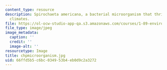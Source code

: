 ```yaml
---
content_type: resource
description: Spirochaeta americana, a bacterial microorganism that thrives in harsh
  climates.
file: https://ol-ocw-studio-app-qa.s3.amazonaws.com/courses/1-89-environmental-microbiology-fall-2004/66ffd5b5c6bc034953b4eb0d9c2a3272_chpmicroorganism.jpg
file_type: image/jpeg
image_metadata:
  caption: ''
  credit: ''
  image-alt: ''
resourcetype: Image
title: chpmicroorganism.jpg
uid: 66ffd5b5-c6bc-0349-53b4-eb0d9c2a3272
---
```

